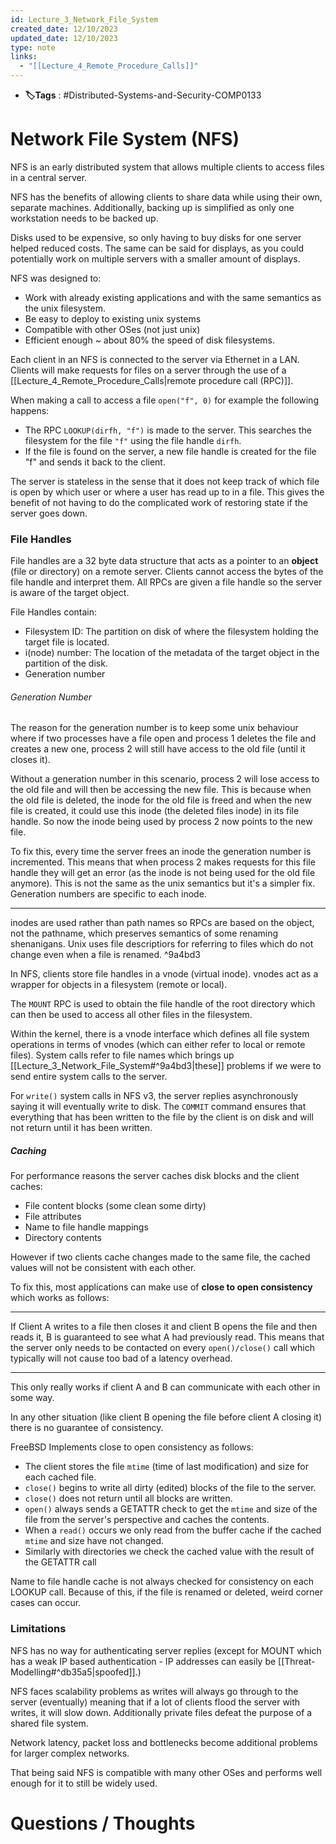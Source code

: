 ```yaml
---
id: Lecture_3_Network_File_System
created_date: 12/10/2023
updated_date: 12/10/2023
type: note
links:
  - "[[Lecture_4_Remote_Procedure_Calls]]"
---
```

* **🏷️Tags** : #Distributed-Systems-and-Security-COMP0133 
# Network File System (NFS)

NFS is an early distributed system that allows multiple clients to access files in a central server.

NFS has the benefits of allowing clients to share data while using their own, separate machines. Additionally, backing up is simplified as only one workstation needs to be backed up. 

Disks used to be expensive, so only having to buy disks for one server helped reduced costs. The same can be said for displays, as you could potentially work on multiple servers with a smaller amount of displays.

NFS was designed to:
* Work with already existing applications and with the same semantics as the unix filesystem. 
* Be easy to deploy to existing unix systems
* Compatible with other OSes (not just unix)
* Efficient enough ~ about 80% the speed of disk filesystems.

Each client in an NFS is connected to the server via Ethernet in a LAN. Clients will make requests for files on a server through the use of a [[Lecture_4_Remote_Procedure_Calls|remote procedure call (RPC)]]. 

When making a call to access a file `open("f", 0)` for example the following happens:
* The RPC `LOOKUP(dirfh, "f")` is made to the server. This searches the filesystem for the file `"f"` using the file handle `dirfh`.
* If the file is found on the server, a new file handle is created for the file "f" and sends it back to the client. 

The server is stateless in the sense that it does not keep track of which file is open by which user or where a user has read up to in a file. This gives the benefit of not having to do the complicated work of restoring state if the server goes down.

### File Handles

File handles are a 32 byte data structure that acts as a pointer to an **object** (file or directory) on a remote server. Clients cannot access the bytes of the file handle and interpret them. All RPCs are given a file handle so the server is aware of the target object.

File Handles contain:
* Filesystem  ID: The partition on disk of where the filesystem holding the target file is located.
* i(node) number: The location of the metadata of the target object in the partition of the disk.
* Generation number

###### Generation Number

The reason for the generation number is to keep some unix behaviour where if two processes have a file open and process 1 deletes the file and creates a new one, process 2 will still have access to the old file (until it closes it).

Without a generation number in this scenario, process 2 will lose access to the old file and will then be accessing the new file. This is because when the old file is deleted, the inode for the old file is freed and when the new file is created, it could use this inode (the deleted files inode) in its file handle. So now the inode being used by process 2 now points to the new file.

To fix this, every time the server frees an inode the generation number is incremented. This means that when process 2 makes requests for this file handle they will get an error (as the inode is not being used for the old file anymore). This is not the same as the unix semantics but it's a simpler fix. Generation numbers are specific to each inode. 

---

inodes are used rather than path names so RPCs are based on the object, not the pathname, which preserves semantics of some renaming shenanigans. Unix uses file descriptiors for referring to files which do not change even when a file is renamed. ^9a4bd3

In NFS, clients store file handles in a vnode (virtual inode). vnodes act as a wrapper for objects in a filesystem (remote or local).

The `MOUNT` RPC is used to obtain the file handle of the root directory which can then be used to access all other files in the filesystem. 

Within the kernel, there is a vnode interface which defines all file system operations in terms of vnodes (which can either refer to local or remote files). System calls refer to file names which brings up [[Lecture_3_Network_File_System#^9a4bd3|these]] problems if we were to send entire system calls to the server.

For `write()` system calls in NFS v3, the server replies asynchronously saying it will eventually write to disk. The `COMMIT` command ensures that everything that has been written to the file by the client is on disk and will not return until it has been written.

##### Caching

For performance reasons the server caches disk blocks and the client caches:
* File content blocks (some clean some dirty)
* File attributes
* Name to file handle mappings
* Directory contents

However if two clients cache changes made to the same file, the cached values will not be consistent with each other.

To fix this, most applications can make use of **close to open consistency** which works as follows:

---

If Client A writes to a file then closes it and client B opens the file and then reads it, B is guaranteed to see what A had previously read. This means that the server only needs to be contacted on every `open()/close()` call which typically will not cause too bad of a latency overhead.

---

This only really works if client A and B can communicate with each other in some way.

In any other situation (like client B opening the file before client A closing it) there is no guarantee of consistency.

FreeBSD Implements close to open consistency as follows:
* The client stores the file `mtime` (time of last modification) and size for each cached file.
* `close()` begins to write all dirty (edited) blocks of the file to the server.
* `close()` does not return until all blocks are written.
* `open()` always sends a GETATTR check to get the `mtime` and size of the file from the server's perspective and caches the contents.
* When a `read()` occurs we only read from the buffer cache if the cached `mtime` and size have not changed.
* Similarly with directories we check the cached value with the result of the GETATTR call

Name to file handle cache is not always checked for consistency on each LOOKUP call. Because of this, if the file is renamed or deleted, weird corner cases can occur.

### Limitations

NFS has no way for authenticating server replies (except for MOUNT which has a weak IP based authentication - IP addresses can easily be [[Threat-Modelling#^db35a5|spoofed]].)

NFS faces scalability problems as writes will always go through to the server (eventually) meaning that if a lot of clients flood the server with writes, it will slow down. Additionally private files defeat the purpose of a shared file system.

Network latency, packet loss and bottlenecks become additional problems for larger complex networks.

That being said NFS is compatible with many other OSes and performs well enough for it to still be widely used.

# Questions / Thoughts